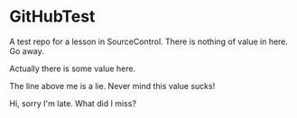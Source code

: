 # GitHubTest
A test repo for a lesson in SourceControl.
There is nothing of value in here. Go away.

Actually there is some value here.

The line above me is a lie.
Never mind this value sucks!

Hi, sorry I'm late. What did I miss?
